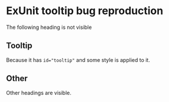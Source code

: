 # ExUnit tooltip bug reproduction

The following heading is not visible

## Tooltip

Because it has `id="tooltip"` and some style is applied to it.

## Other

Other headings are visible.
